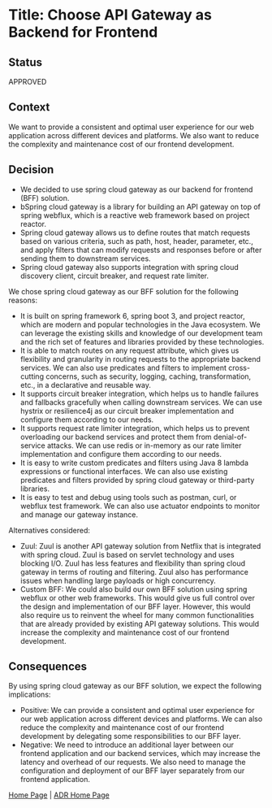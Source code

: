 # Title: Choose API Gateway as Backend for Frontend

## Status

APPROVED

## Context

We want to provide a consistent and optimal user experience for our web application across different devices and platforms. We also want to reduce the complexity and maintenance cost of our frontend development.


## Decision

* We decided to use spring cloud gateway as our backend for frontend (BFF) solution. 
* bSpring cloud gateway is a library for building an API gateway on top of spring webflux, which is a reactive web framework based on project reactor. 
* Spring cloud gateway allows us to define routes that match requests based on various criteria, such as path, host, header, parameter, etc., and apply filters that can modify requests and responses before or after sending them to downstream services. 
* Spring cloud gateway also supports integration with spring cloud discovery client, circuit breaker, and request rate limiter.

We chose spring cloud gateway as our BFF solution for the following reasons:

* It is built on spring framework 6, spring boot 3, and project reactor, which are modern and popular technologies in the Java ecosystem. We can leverage the existing skills and knowledge of our development team and the rich set of features and libraries provided by these technologies.
* It is able to match routes on any request attribute, which gives us flexibility and granularity in routing requests to the appropriate backend services. We can also use predicates and filters to implement cross-cutting concerns, such as security, logging, caching, transformation, etc., in a declarative and reusable way.
* It supports circuit breaker integration, which helps us to handle failures and fallbacks gracefully when calling downstream services. We can use hystrix or resilience4j as our circuit breaker implementation and configure them according to our needs.
* It supports request rate limiter integration, which helps us to prevent overloading our backend services and protect them from denial-of-service attacks. We can use redis or in-memory as our rate limiter implementation and configure them according to our needs.
* It is easy to write custom predicates and filters using Java 8 lambda expressions or functional interfaces. We can also use existing predicates and filters provided by spring cloud gateway or third-party libraries.
* It is easy to test and debug using tools such as postman, curl, or webflux test framework. We can also use actuator endpoints to monitor and manage our gateway instance.

Alternatives considered:

* Zuul: Zuul is another API gateway solution from Netflix that is integrated with spring cloud. Zuul is based on servlet technology and uses blocking I/O. Zuul has less features and flexibility than spring cloud gateway in terms of routing and filtering. Zuul also has performance issues when handling large payloads or high concurrency.
* Custom BFF: We could also build our own BFF solution using spring webflux or other web frameworks. This would give us full control over the design and implementation of our BFF layer. However, this would also require us to reinvent the wheel for many common functionalities that are already provided by existing API gateway solutions. This would increase the complexity and maintenance cost of our frontend development.


## Consequences

By using spring cloud gateway as our BFF solution, we expect the following implications:

* Positive: We can provide a consistent and optimal user experience for our web application across different devices and platforms. We can also reduce the complexity and maintenance cost of our frontend development by delegating some responsibilities to our BFF layer.
* Negative: We need to introduce an additional layer between our frontend application and our backend services, which may increase the latency and overhead of our requests. We also need to manage the configuration and deployment of our BFF layer separately from our frontend application.

[Home Page](../README.md) | [ADR Home Page](../Architecture_Decision_Reports)